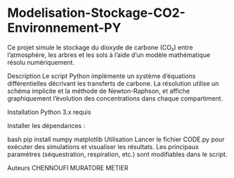 # Modelisation-Stockage-CO2-Environnement-PY

Ce projet simule le stockage du dioxyde de carbone (CO₂) entre l’atmosphère, les arbres et les sols à l’aide d’un modèle mathématique résolu numériquement.

Description
Le script Python implémente un système d’équations différentielles décrivant les transferts de carbone. La résolution utilise un schéma implicite et la méthode de Newton-Raphson, et affiche graphiquement l’évolution des concentrations dans chaque compartiment.

Installation
Python 3.x requis

Installer les dépendances :

bash
pip install numpy matplotlib
Utilisation
Lancer le fichier CODE.py pour exécuter des simulations et visualiser les résultats. Les principaux paramètres (séquestration, respiration, etc.) sont modifiables dans le script.

Auteurs
CHENNOUFI MURATORE METIER
